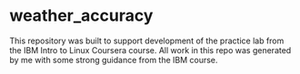# weather_accuracy

This repository was built to support development of the practice lab from the IBM Intro to Linux Coursera course.  All work in this repo was generated by me with some strong guidance from the IBM course.
